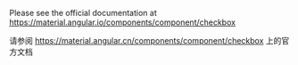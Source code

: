 Please see the official documentation at <https://material.angular.io/components/component/checkbox>

请参阅 <https://material.angular.cn/components/component/checkbox> 上的官方文档